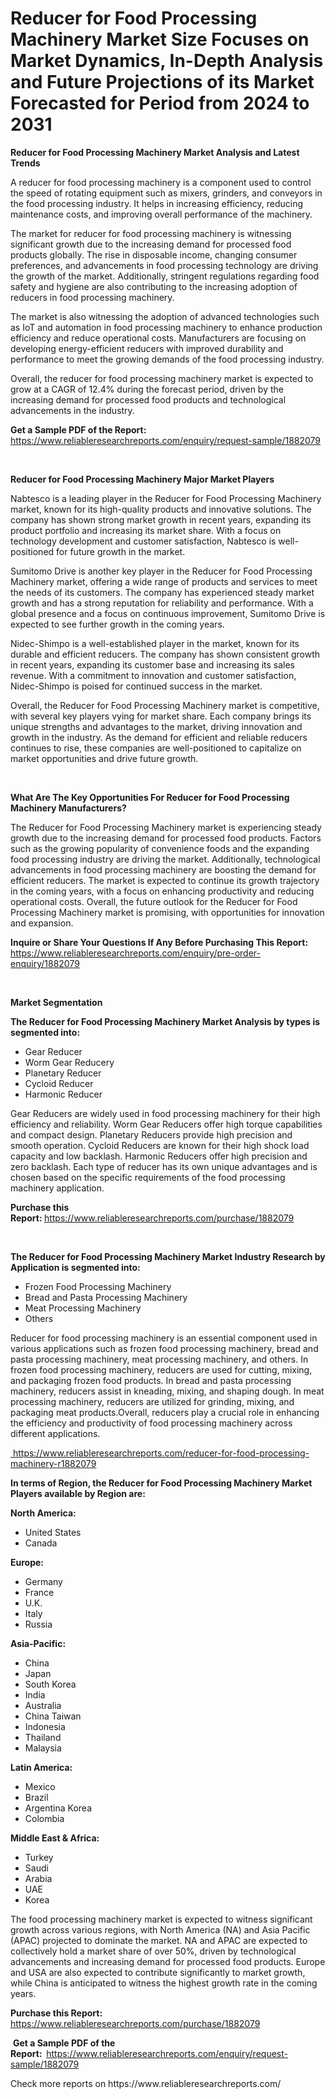 <p><h1>Reducer for Food Processing Machinery Market Size Focuses on Market Dynamics, In-Depth Analysis and Future Projections of its Market Forecasted for Period from 2024 to 2031</h1></p><p><strong>Reducer for Food Processing Machinery Market Analysis and Latest Trends</strong></p>
<p><p>A reducer for food processing machinery is a component used to control the speed of rotating equipment such as mixers, grinders, and conveyors in the food processing industry. It helps in increasing efficiency, reducing maintenance costs, and improving overall performance of the machinery.</p><p>The market for reducer for food processing machinery is witnessing significant growth due to the increasing demand for processed food products globally. The rise in disposable income, changing consumer preferences, and advancements in food processing technology are driving the growth of the market. Additionally, stringent regulations regarding food safety and hygiene are also contributing to the increasing adoption of reducers in food processing machinery.</p><p>The market is also witnessing the adoption of advanced technologies such as IoT and automation in food processing machinery to enhance production efficiency and reduce operational costs. Manufacturers are focusing on developing energy-efficient reducers with improved durability and performance to meet the growing demands of the food processing industry.</p><p>Overall, the reducer for food processing machinery market is expected to grow at a CAGR of 12.4% during the forecast period, driven by the increasing demand for processed food products and technological advancements in the industry.</p></p>
<p><strong>Get a Sample PDF of the Report:&nbsp;</strong> <a href="https://www.reliableresearchreports.com/enquiry/request-sample/1882079">https://www.reliableresearchreports.com/enquiry/request-sample/1882079</a></p>
<p>&nbsp;</p>
<p><strong>Reducer for Food Processing Machinery Major Market Players</strong></p>
<p><p>Nabtesco is a leading player in the Reducer for Food Processing Machinery market, known for its high-quality products and innovative solutions. The company has shown strong market growth in recent years, expanding its product portfolio and increasing its market share. With a focus on technology development and customer satisfaction, Nabtesco is well-positioned for future growth in the market.</p><p>Sumitomo Drive is another key player in the Reducer for Food Processing Machinery market, offering a wide range of products and services to meet the needs of its customers. The company has experienced steady market growth and has a strong reputation for reliability and performance. With a global presence and a focus on continuous improvement, Sumitomo Drive is expected to see further growth in the coming years.</p><p>Nidec-Shimpo is a well-established player in the market, known for its durable and efficient reducers. The company has shown consistent growth in recent years, expanding its customer base and increasing its sales revenue. With a commitment to innovation and customer satisfaction, Nidec-Shimpo is poised for continued success in the market.</p><p>Overall, the Reducer for Food Processing Machinery market is competitive, with several key players vying for market share. Each company brings its unique strengths and advantages to the market, driving innovation and growth in the industry. As the demand for efficient and reliable reducers continues to rise, these companies are well-positioned to capitalize on market opportunities and drive future growth.</p></p>
<p>&nbsp;</p>
<p><strong>What Are The Key Opportunities For Reducer for Food Processing Machinery Manufacturers?</strong></p>
<p><p>The Reducer for Food Processing Machinery market is experiencing steady growth due to the increasing demand for processed food products. Factors such as the growing popularity of convenience foods and the expanding food processing industry are driving the market. Additionally, technological advancements in food processing machinery are boosting the demand for efficient reducers. The market is expected to continue its growth trajectory in the coming years, with a focus on enhancing productivity and reducing operational costs. Overall, the future outlook for the Reducer for Food Processing Machinery market is promising, with opportunities for innovation and expansion.</p></p>
<p><strong>Inquire or Share Your Questions If Any Before Purchasing This Report:</strong> <a href="https://www.reliableresearchreports.com/enquiry/pre-order-enquiry/1882079">https://www.reliableresearchreports.com/enquiry/pre-order-enquiry/1882079</a></p>
<p>&nbsp;</p>
<p><strong>Market Segmentation</strong></p>
<p><strong>The Reducer for Food Processing Machinery Market Analysis by types is segmented into:</strong></p>
<p><ul><li>Gear Reducer</li><li>Worm Gear Reducery</li><li>Planetary Reducer</li><li>Cycloid Reducer</li><li>Harmonic Reducer</li></ul></p>
<p><p>Gear Reducers are widely used in food processing machinery for their high efficiency and reliability. Worm Gear Reducers offer high torque capabilities and compact design. Planetary Reducers provide high precision and smooth operation. Cycloid Reducers are known for their high shock load capacity and low backlash. Harmonic Reducers offer high precision and zero backlash. Each type of reducer has its own unique advantages and is chosen based on the specific requirements of the food processing machinery application.</p></p>
<p><strong>Purchase this Report:&nbsp;</strong><a href="https://www.reliableresearchreports.com/purchase/1882079">https://www.reliableresearchreports.com/purchase/1882079</a></p>
<p>&nbsp;</p>
<p><strong>The Reducer for Food Processing Machinery Market Industry Research by Application is segmented into:</strong></p>
<p><ul><li>Frozen Food Processing Machinery</li><li>Bread and Pasta Processing Machinery</li><li>Meat Processing Machinery</li><li>Others</li></ul></p>
<p><p>Reducer for food processing machinery is an essential component used in various applications such as frozen food processing machinery, bread and pasta processing machinery, meat processing machinery, and others. In frozen food processing machinery, reducers are used for cutting, mixing, and packaging frozen food products. In bread and pasta processing machinery, reducers assist in kneading, mixing, and shaping dough. In meat processing machinery, reducers are utilized for grinding, mixing, and packaging meat products.Overall, reducers play a crucial role in enhancing the efficiency and productivity of food processing machinery across different applications.</p></p>
<p><a href="https://www.reliableresearchreports.com/reducer-for-food-processing-machinery-r1882079">&nbsp;https://www.reliableresearchreports.com/reducer-for-food-processing-machinery-r1882079</a></p>
<p><strong>In terms of Region, the Reducer for Food Processing Machinery Market Players available by Region are:</strong></p>
<p>
    <p> <strong> North America: </strong>
        <ul>
            <li>United States</li>
            <li>Canada</li>
        </ul>
        </p> 
    <p> <strong> Europe: </strong>
        <ul>
            <li>Germany</li>
            <li>France</li>
            <li>U.K.</li>
            <li>Italy</li>
            <li>Russia</li>
        </ul>
        </p> 
    <p> <strong> Asia-Pacific: </strong>
        <ul>
            <li>China</li>
            <li>Japan</li>
            <li>South Korea</li>
            <li>India</li>
            <li>Australia</li>
            <li>China Taiwan</li>
            <li>Indonesia</li>
            <li>Thailand</li>
            <li>Malaysia</li>
        </ul>
        </p> 
    <p> <strong> Latin America: </strong>
        <ul>
            <li>Mexico</li>
            <li>Brazil</li>
            <li>Argentina Korea</li>
            <li>Colombia</li>
        </ul>
        </p> 
    <p> <strong> Middle East & Africa: </strong>
        <ul>
            <li>Turkey</li>
            <li>Saudi</li>
            <li>Arabia</li>
            <li>UAE</li>
            <li>Korea</li>
        </ul>
    </p>
    </p>
<p><p>The food processing machinery market is expected to witness significant growth across various regions, with North America (NA) and Asia Pacific (APAC) projected to dominate the market. NA and APAC are expected to collectively hold a market share of over 50%, driven by technological advancements and increasing demand for processed food products. Europe and USA are also expected to contribute significantly to market growth, while China is anticipated to witness the highest growth rate in the coming years.</p></p>
<p><strong>Purchase this Report: </strong><a href="https://www.reliableresearchreports.com/purchase/1882079">https://www.reliableresearchreports.com/purchase/1882079</a></p>
<p>&nbsp;<strong>Get a Sample PDF of the Report:&nbsp;&nbsp;</strong><a href="https://www.reliableresearchreports.com/enquiry/request-sample/1882079">https://www.reliableresearchreports.com/enquiry/request-sample/1882079</a></p>
<p><strong></strong></p>
<p>Check more reports on https://www.reliableresearchreports.com/</p>